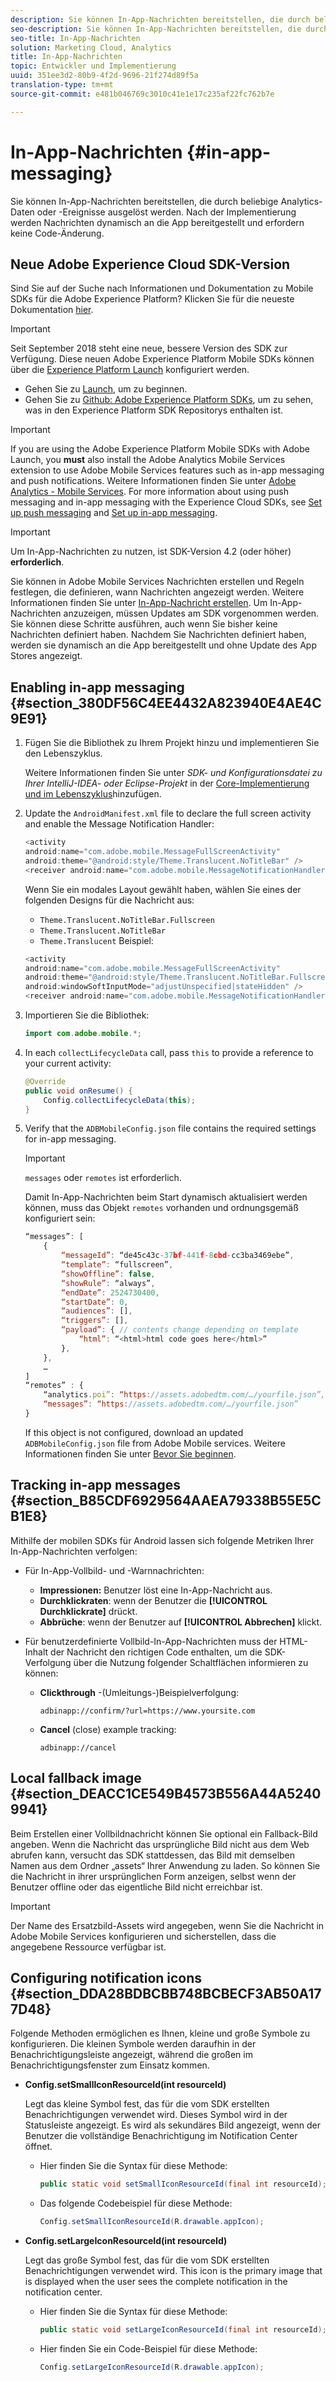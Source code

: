 ```yaml
---
description: Sie können In-App-Nachrichten bereitstellen, die durch beliebige Analytics-Daten oder -Ereignisse ausgelöst werden. Nach der Implementierung werden Nachrichten dynamisch an die App bereitgestellt und erfordern keine Code-Änderung.
seo-description: Sie können In-App-Nachrichten bereitstellen, die durch beliebige Analytics-Daten oder -Ereignisse ausgelöst werden. Nach der Implementierung werden Nachrichten dynamisch an die App bereitgestellt und erfordern keine Code-Änderung.
seo-title: In-App-Nachrichten
solution: Marketing Cloud, Analytics
title: In-App-Nachrichten
topic: Entwickler und Implementierung
uuid: 351ee3d2-80b9-4f2d-9696-21f274d89f5a
translation-type: tm+mt
source-git-commit: e481b046769c3010c41e1e17c235af22fc762b7e

---
```



# In-App-Nachrichten {#in-app-messaging}

Sie können In-App-Nachrichten bereitstellen, die durch beliebige Analytics-Daten oder -Ereignisse ausgelöst werden. Nach der Implementierung werden Nachrichten dynamisch an die App bereitgestellt und erfordern keine Code-Änderung.

## Neue Adobe Experience Cloud SDK-Version

Sind Sie auf der Suche nach Informationen und Dokumentation zu Mobile SDKs für die Adobe Experience Platform? Klicken Sie für die neueste Dokumentation [hier](https://aep-sdks.gitbook.io/docs/).

>[!IMPORTANT]
>
>Seit September 2018 steht eine neue, bessere Version des SDK zur Verfügung. Diese neuen Adobe Experience Platform Mobile SDKs können über die [Experience Platform Launch](https://www.adobe.com/experience-platform/launch.html) konfiguriert werden.

* Gehen Sie zu [Launch](https://launch.adobe.com/), um zu beginnen.
* Gehen Sie zu [Github: Adobe Experience Platform SDKs](https://github.com/Adobe-Marketing-Cloud/acp-sdks), um zu sehen, was in den Experience Platform SDK Repositorys enthalten ist.

>[!IMPORTANT]
>
> If you are using the Adobe Experience Platform Mobile SDKs with Adobe Launch, you **must** also install the Adobe Analytics Mobile Services extension to use Adobe Mobile Services features such as in-app messaging and push notifications. Weitere Informationen finden Sie unter [Adobe Analytics - Mobile Services](https://aep-sdks.gitbook.io/docs/using-mobile-extensions/adobe-analytics-mobile-services). For more information about using push messaging and in-app messaging with the Experience Cloud SDKs, see [Set up push messaging](https://aep-sdks.gitbook.io/docs/using-mobile-extensions/adobe-analytics-mobile-services#set-up-push-messaging) and [Set up in-app messaging](https://aep-sdks.gitbook.io/docs/using-mobile-extensions/adobe-analytics-mobile-services#set-up-in-app-messaging).

>[!IMPORTANT]
>
>Um In-App-Nachrichten zu nutzen, ist SDK-Version 4.2 (oder höher) **erforderlich**.

Sie können in Adobe Mobile Services Nachrichten erstellen und Regeln festlegen, die definieren, wann Nachrichten angezeigt werden. Weitere Informationen finden Sie unter [In-App-Nachricht erstellen](/help/using/in-app-messaging/t-in-app-message/t-in-app-message.md). Um In-App-Nachrichten anzuzeigen, müssen Updates am SDK vorgenommen werden. Sie können diese Schritte ausführen, auch wenn Sie bisher keine Nachrichten definiert haben. Nachdem Sie Nachrichten definiert haben, werden sie dynamisch an die App bereitgestellt und ohne Update des App Stores angezeigt.

## Enabling in-app messaging {#section_380DF56C4EE4432A823940E4AE4C9E91}

1. Fügen Sie die Bibliothek zu Ihrem Projekt hinzu und implementieren Sie den Lebenszyklus.

   Weitere Informationen finden Sie unter *SDK- und Konfigurationsdatei zu Ihrer IntelliJ-IDEA- oder Eclipse-Projekt* in der [Core-Implementierung und im Lebenszyklus](/help/android/getting-started/dev-qs.md)hinzufügen.

1. Update the `AndroidManifest.xml` file to declare the full screen activity and enable the Message Notification Handler:

   ```java
   <activity  
   android:name="com.adobe.mobile.MessageFullScreenActivity"  
   android:theme="@android:style/Theme.Translucent.NoTitleBar" /> 
   <receiver android:name="com.adobe.mobile.MessageNotificationHandler" />
   ```

   Wenn Sie ein modales Layout gewählt haben, wählen Sie eines der folgenden Designs für die Nachricht aus:

   * `Theme.Translucent.NoTitleBar.Fullscreen`
   * `Theme.Translucent.NoTitleBar`
   * `Theme.Translucent`
   Beispiel:

   ```java
   <activity 
   android:name="com.adobe.mobile.MessageFullScreenActivity" 
   android:theme="@android:style/Theme.Translucent.NoTitleBar.Fullscreen" 
   android:windowSoftInputMode="adjustUnspecified|stateHidden" /> 
   <receiver android:name="com.adobe.mobile.MessageNotificationHandler" />
   ```

1. Importieren Sie die Bibliothek:

   ```java
   import com.adobe.mobile.*;
   ```

1. In each `collectLifecycleData` call, pass `this` to provide a reference to your current activity:

   ```java
   @Override 
   public void onResume() { 
       Config.collectLifecycleData(this); 
   }
   ```

1. Verify that the `ADBMobileConfig.json` file contains the required settings for in-app messaging.

   >[!IMPORTANT]
   >
   >`messages` oder `remotes` ist erforderlich.

   Damit In-App-Nachrichten beim Start dynamisch aktualisiert werden können, muss das Objekt `remotes` vorhanden und ordnungsgemäß konfiguriert sein:

   ```js
   “messages”: [ 
       { 
           “messageId”: “de45c43c-37bf-441f-8cbd-cc3ba3469ebe”, 
           “template”: “fullscreen”, 
           “showOffline”: false, 
           “showRule”: “always”, 
           “endDate”: 2524730400, 
           “startDate”: 0, 
           “audiences”: [], 
           “triggers”: [], 
           “payload”: { // contents change depending on template 
               “html”: “<html>html code goes here</html>” 
           }, 
       }, 
       … 
   ] 
   “remotes” : { 
       “analytics.poi”: “https://assets.adobedtm.com/…/yourfile.json”, 
       “messages”: “https://assets.adobedtm.com/…/yourfile.json” 
   }
   ```

   If this object is not configured, download an updated `ADBMobileConfig.json` file from Adobe Mobile services. Weitere Informationen finden Sie unter [Bevor Sie beginnen](/help/android/getting-started/requirements.md).

## Tracking in-app messages {#section_B85CDF6929564AAEA79338B55E5CB1E8}

Mithilfe der mobilen SDKs für Android lassen sich folgende Metriken Ihrer In-App-Nachrichten verfolgen:

* Für In-App-Vollbild- und -Warnnachrichten:

   * **Impressionen:** Benutzer löst eine In-App-Nachricht aus.
   * **Durchklickraten**: wenn der Benutzer die **[!UICONTROL Durchklickrate]** drückt.
   * **Abbrüche**: wenn der Benutzer auf **[!UICONTROL Abbrechen]** klickt.

* Für benutzerdefinierte Vollbild-In-App-Nachrichten muss der HTML-Inhalt der Nachricht den richtigen Code enthalten, um die SDK-Verfolgung über die Nutzung folgender Schaltflächen informieren zu können:

   * **Clickthrough** -(Umleitungs-)Beispielverfolgung:

      `adbinapp://confirm/?url=https://www.yoursite.com`
   * **Cancel** (close) example tracking:

      `adbinapp://cancel`

## Local fallback image {#section_DEACC1CE549B4573B556A44A52409941}

Beim Erstellen einer Vollbildnachricht können Sie optional ein Fallback-Bild angeben. Wenn die Nachricht das ursprüngliche Bild nicht aus dem Web abrufen kann, versucht das SDK stattdessen, das Bild mit demselben Namen aus dem Ordner „assets“ Ihrer Anwendung zu laden. So können Sie die Nachricht in ihrer ursprünglichen Form anzeigen, selbst wenn der Benutzer offline oder das eigentliche Bild nicht erreichbar ist.

>[!IMPORTANT]
>
>Der Name des Ersatzbild-Assets wird angegeben, wenn Sie die Nachricht in Adobe Mobile Services konfigurieren und sicherstellen, dass die angegebene Ressource verfügbar ist.

## Configuring notification icons {#section_DDA28BDBCBB748BCBECF3AB50A177D48}

Folgende Methoden ermöglichen es Ihnen, kleine und große Symbole zu konfigurieren. Die kleinen Symbole werden daraufhin in der Benachrichtigungsleiste angezeigt, während die großen im Benachrichtigungsfenster zum Einsatz kommen.

* **Config.setSmallIconResourceId(int resourceId)**

   Legt das kleine Symbol fest, das für die vom SDK erstellten Benachrichtigungen verwendet wird. Dieses Symbol wird in der Statusleiste angezeigt. Es wird als sekundäres Bild angezeigt, wenn der Benutzer die vollständige Benachrichtigung im Notification Center öffnet.

   * Hier finden Sie die Syntax für diese Methode:

      ```java
      public static void setSmallIconResourceId(final int resourceId); 
      ```

   * Das folgende Codebeispiel für diese Methode:

      ```java
      Config.setSmallIconResourceId(R.drawable.appIcon);
      ```

* **Config.setLargeIconResourceId(int resourceId)**

   Legt das große Symbol fest, das für die vom SDK erstellten Benachrichtigungen verwendet wird. This icon is the primary image that is displayed when the user sees the complete notification in the notification center.

   * Hier finden Sie die Syntax für diese Methode:

      ```java
      public static void setLargeIconResourceId(final int resourceId); 
      ```

   * Hier finden Sie ein Code-Beispiel für diese Methode:

      ```java
      Config.setLargeIconResourceId(R.drawable.appIcon); 
      ```
